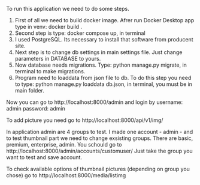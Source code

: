 To run this application we need to do some steps.
1. First of all we need to build docker image. Afrer run Docker Desktop app type in venv: docker build .
2. Second step is type: docker compose up, in terminal
3. I used PostgreSQL. Its necessary to install that software from producent site.
4. Next step is to change db settings in main settings file. Just change parameters in DATABASE to yours.
5. Now database needs migrations. Type: python manage.py migrate, in terminal to make migrations.
6. Program need to loaddata from json file to db. To do this step you need to type: python manage.py loaddata db.json, in terminal,
you must be in main folder.

Now you can go to http://localhost:8000/admin and login by username: admin password: admin

To add picture you need go to http://localhost:8000/api/v1/img/

In application admin are 4 groups to test. I made one account - admin - and 
to test thumbnail part we need to change exsisting groups.
There are basic, premium, enterprise, admin. You schould go to http://localhost:8000/admin/accounts/customuser/ Just take the group you want to test and save account.


To check available options of thumbnail pictures (depending on group you chose) go to http://localhost:8000/media/listimg

